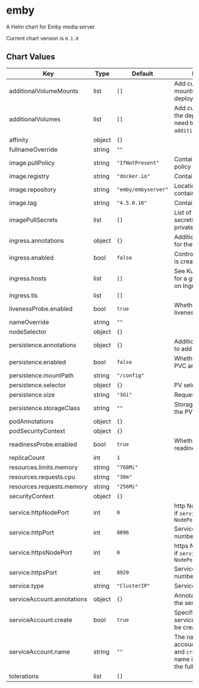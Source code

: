emby
====
A Helm chart for Emby media server

Current chart version is `0.1.0`





## Chart Values

| Key | Type | Default | Description |
|-----|------|---------|-------------|
| additionalVolumeMounts | list | `[]` | Add custom volume mounts to the deployment |
| additionalVolumes | list | `[]` | Add custom volumes to the deployment (may need to match `additionalVolumeMounts`) |
| affinity | object | `{}` |  |
| fullnameOverride | string | `""` |  |
| image.pullPolicy | string | `"IfNotPresent"` | Container image pull policy |
| image.registry | string | `"docker.io"` | Container image registry |
| image.repository | string | `"emby/embyserver"` | Location of the container image |
| image.tag | string | `"4.5.0.16"` | Container image tag |
| imagePullSecrets | list | `[]` | List of image pull secrets if you use a privately hosted image |
| ingress.annotations | object | `{}` | Additional annotations for the Ingress object |
| ingress.enabled | bool | `false` | Control whether ingress is created |
| ingress.hosts | list | `[]` | See Kubernetes Docs for a guide to setup TLS on Ingress |
| ingress.tls | list | `[]` |  |
| livenessProbe.enabled | bool | `true` | Whether to enable the liveness probe |
| nameOverride | string | `""` |  |
| nodeSelector | object | `{}` |  |
| persistence.annotations | object | `{}` | Additional annotations to add to the PVC |
| persistence.enabled | bool | `false` | Whether to enable the PVC and mount |
| persistence.mountPath | string | `"/config"` |  |
| persistence.selector | object | `{}` | PV selector |
| persistence.size | string | `"3Gi"` | Requested storage size |
| persistence.storageClass | string | `""` | Storage Class name of the PV |
| podAnnotations | object | `{}` |  |
| podSecurityContext | object | `{}` |  |
| readinessProbe.enabled | bool | `true` | Whether to enable the readiness probe |
| replicaCount | int | `1` |  |
| resources.limits.memory | string | `"768Mi"` |  |
| resources.requests.cpu | string | `"30m"` |  |
| resources.requests.memory | string | `"256Mi"` |  |
| securityContext | object | `{}` |  |
| service.httpNodePort | int | `0` | http Node port number if `service.type` is `NodePort` |
| service.httpPort | int | `8096` | Service http port number |
| service.httpsNodePort | int | `0` | https Node port number if `service.type` is `NodePort` |
| service.httpsPort | int | `8920` | Service https port number |
| service.type | string | `"ClusterIP"` | Service type |
| serviceAccount.annotations | object | `{}` | Annotations to add to the service account |
| serviceAccount.create | bool | `true` | Specifies whether a service account should be created |
| serviceAccount.name | string | `""` | The name of the service account to use. If not set and `create` is `true`, a name is generated using the fullname template |
| tolerations | list | `[]` |  |
